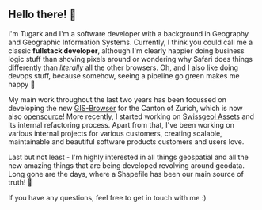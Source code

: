 ## Hello there! 👋

I'm Tugark and I'm a software developer with a background in Geography and Geographic Information Systems. Currently, I think you could call me a classic **fullstack developer**, although I'm clearly happier doing business logic stuff than shoving pixels around or wondering why Safari does things differently than _literally_ all the other browsers. Oh, and I also like doing devops stuff, because somehow, seeing a pipeline go green makes me happy :rocket:

My main work throughout the last two years has been focussed on developing the new [GIS-Browser](https://geo.zh.ch/) for the Canton of Zurich, which is now also [opensource](https://github.com/gisktzh)! More recently, I started working on [Swissgeol Assets](https://github.com/swisstopo/swissgeol-assets-suite) and its internal refactoring process. Apart from that, I've been working on various internal projects for various customers, creating scalable, maintainable and beautiful software products customers and users love.

Last but not least - I'm highly interested in all things geospatial and all the new amazing things that are being developed revolving around geodata. Long gone are the days, where a Shapefile has been our main source of truth! 🥳

If you have any questions, feel free to get in touch with me :)
